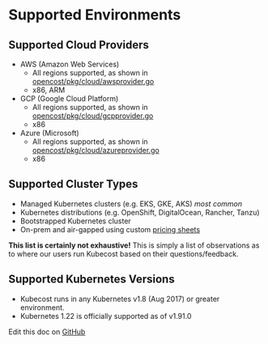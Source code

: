 Supported Environments
======================

## Supported Cloud Providers

* AWS (Amazon Web Services)
  * All regions supported, as shown in [opencost/pkg/cloud/awsprovider.go​](https://github.com/opencost/opencost/blob/develop/pkg/cloud/awsprovider.go#L111)
  * x86, ARM
* GCP (Google Cloud Platform)
  * All regions supported, as shown in [opencost/pkg/cloud/gcpprovider.go​](https://github.com/opencost/opencost/blob/develop/pkg/cloud/gcpprovider.go#L41)
  * x86
* Azure (Microsoft)
  * All regions supported, as shown in [opencost/pkg/cloud/azureprovider.go​](https://github.com/opencost/opencost/blob/develop/pkg/cloud/azureprovider.go#L82)
  * x86

## Supported Cluster Types

* ​Managed Kubernetes clusters (e.g. EKS, GKE, AKS) *most common*
* ​Kubernetes distributions (e.g. OpenShift, DigitalOcean, Rancher, Tanzu)
* ​Bootstrapped Kubernetes cluster​
* On-prem and air-gapped using custom [pricing sheets](https://guide.kubecost.com/hc/en-us/articles/4407601795863#q-how-do-i-configure-prices-for-my-on-premise-assets)

**This list is certainly not exhaustive!** This is simply a list of observations as to where our users run Kubecost based on their questions/feedback.

## Supported Kubernetes Versions

* Kubecost runs in any Kubernetes v1.8 (Aug 2017) or greater environment.
* Kubernetes 1.22 is officially supported as of v1.91.0

Edit this doc on [GitHub](https://github.com/kubecost/docs/blob/main/env.md)

<!--- {"article":"4407601810199","section":"4402815636375","permissiongroup":"1500001277122"} --->
